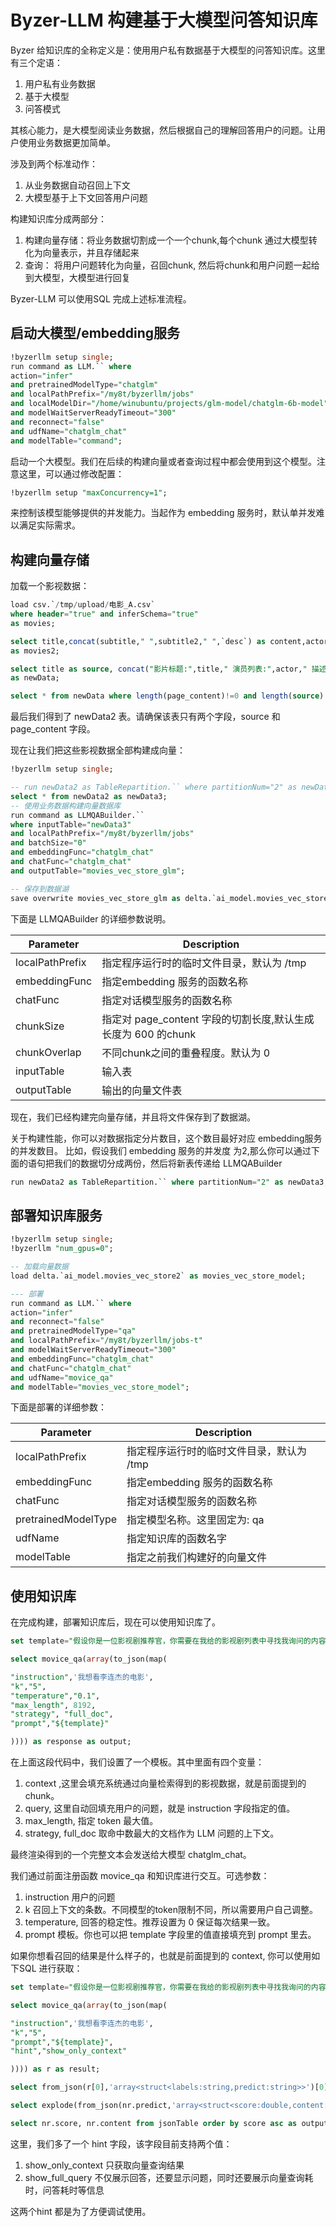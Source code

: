 # Byzer-LLM 构建基于大模型问答知识库

Byzer 给知识库的全称定义是：使用用户私有数据基于大模型的问答知识库。这里有三个定语：

1. 用户私有业务数据
2. 基于大模型
3. 问答模式

其核心能力，是大模型阅读业务数据，然后根据自己的理解回答用户的问题。让用户使用业务数据更加简单。

涉及到两个标准动作：

1. 从业务数据自动召回上下文
2. 大模型基于上下文回答用户问题

构建知识库分成两部分：

1. 构建向量存储：将业务数据切割成一个一个chunk,每个chunk 通过大模型转化为向量表示，并且存储起来
2. 查询： 将用户问题转化为向量，召回chunk, 然后将chunk和用户问题一起给到大模型，大模型进行回复


Byzer-LLM 可以使用SQL 完成上述标准流程。

## 启动大模型/embedding服务

```sql
!byzerllm setup single;
run command as LLM.`` where 
action="infer"
and pretrainedModelType="chatglm"
and localPathPrefix="/my8t/byzerllm/jobs"
and localModelDir="/home/winubuntu/projects/glm-model/chatglm-6b-model"
and modelWaitServerReadyTimeout="300"
and reconnect="false"
and udfName="chatglm_chat"
and modelTable="command";
```

启动一个大模型。我们在后续的构建向量或者查询过程中都会使用到这个模型。注意这里，可以通过修改配置：

```sql
!byzerllm setup "maxConcurrency=1";
```

来控制该模型能够提供的并发能力。当起作为 embedding 服务时，默认单并发难以满足实际需求。

## 构建向量存储

加载一个影视数据：

```sql
load csv.`/tmp/upload/电影_A.csv` 
where header="true" and inferSchema="true"
as movies;

select title,concat(subtitle," ",subtitle2," ",`desc`) as content,actor, style,`地区` from movies 
as movies2;

select title as source, concat("影片标题:",title," 演员列表:",actor," 描述:",content,"类型:", style) as page_content from movies2 
as newData;

select * from newData where length(page_content)!=0 and length(source) != 0 as newData2;

```

最后我们得到了 newData2 表。请确保该表只有两个字段，source 和  page_content 字段。

现在让我们把这些影视数据全部构建成向量：

```sql
!byzerllm setup single;

-- run newData2 as TableRepartition.`` where partitionNum="2" as newData3;
select * from newData2 as newData3;
-- 使用业务数据构建向量数据库
run command as LLMQABuilder.`` 
where inputTable="newData3" 
and localPathPrefix="/my8t/byzerllm/jobs"
and batchSize="0"
and embeddingFunc="chatglm_chat"
and chatFunc="chatglm_chat"
and outputTable="movies_vec_store_glm";

-- 保存到数据湖
save overwrite movies_vec_store_glm as delta.`ai_model.movies_vec_store_glm`;
```

下面是 LLMQABuilder 的详细参数说明。

| Parameter | Description |
|--|--|
|localPathPrefix| 指定程序运行时的临时文件目录，默认为 /tmp |
|embeddingFunc| 指定embedding 服务的函数名称 |
|chatFunc| 指定对话模型服务的函数名称 |
|chunkSize| 指定对 page_content 字段的切割长度,默认生成长度为 600 的chunk  |
|chunkOverlap| 不同chunk之间的重叠程度。默认为 0  |
|inputTable| 输入表 |
|outputTable| 输出的向量文件表 |

现在，我们已经构建完向量存储，并且将文件保存到了数据湖。

关于构建性能，你可以对数据指定分片数目，这个数目最好对应 embedding服务的并发数目。 比如，假设我们 embedding 服务的并发度
为2,那么你可以通过下面的语句把我们的数据切分成两份，然后将新表传递给 LLMQABuilder

```sql
run newData2 as TableRepartition.`` where partitionNum="2" as newData3;
```


## 部署知识库服务

```sql
!byzerllm setup single;
!byzerllm "num_gpus=0";

-- 加载向量数据
load delta.`ai_model.movies_vec_store2` as movies_vec_store_model;

--- 部署
run command as LLM.`` where 
action="infer"
and reconnect="false"
and pretrainedModelType="qa"
and localPathPrefix="/my8t/byzerllm/jobs-t"
and modelWaitServerReadyTimeout="300"
and embeddingFunc="chatglm_chat"
and chatFunc="chatglm_chat"
and udfName="movice_qa"
and modelTable="movies_vec_store_model";
```

下面是部署的详细参数：

| Parameter | Description |
|--|--|
|localPathPrefix| 指定程序运行时的临时文件目录，默认为 /tmp |
|embeddingFunc| 指定embedding 服务的函数名称 |
|chatFunc| 指定对话模型服务的函数名称 |
|pretrainedModelType| 指定模型名称。这里固定为: qa |
|udfName| 指定知识库的函数名字 |
|modelTable| 指定之前我们构建好的向量文件 |

## 使用知识库

在完成构建，部署知识库后，现在可以使用知识库了。


```sql
set template="假设你是一位影视剧推荐官，你需要在我给的影视剧列表中寻找我询问的内容。下面是我给出的影视剧列表：\n {context} \n 请根据我的描述查找合适的影片。我的描述是：{query}。请只输出影片标题。" where scope="session";

select movice_qa(array(to_json(map(

"instruction",'我想看李连杰的电影',
"k","5",
"temperature","0.1",
"max_length", 8192,
"strategy", "full_doc",
"prompt","${template}"

)))) as response as output;
```

在上面这段代码中，我们设置了一个模板。其中里面有四个变量：

1. context ,这里会填充系统通过向量检索得到的影视数据，就是前面提到的chunk。
2. query, 这里自动回填充用户的问题，就是 instruction 字段指定的值。
3. max_length, 指定 token 最大值。
4. strategy, full_doc 取命中数最大的文档作为 LLM 问题的上下文。 

最终渲染得到的一个完整文本会发送给大模型 chatglm_chat。

我们通过前面注册函数 movice_qa 和知识库进行交互。可选参数：

1. instruction 用户的问题
2. k 召回上下文的条数。不同模型的token限制不同，所以需要用户自己调整。
3. temperature, 回答的稳定性。推荐设置为 0 保证每次结果一致。
4. prompt 模板。你也可以把 template 字段里的值直接填充到 prompt 里去。


如果你想看召回的结果是什么样子的，也就是前面提到的 context, 你可以使用如下SQL 进行获取：


```sql
set template="假设你是一位影视剧推荐官，你需要在我给的影视剧列表中寻找我询问的内容。下面是我给出的影视剧列表：\n {context} \n 请根据我的描述查找合适的影片。我的描述是：{query}。请只输出影片标题。" where scope="session";

select movice_qa(array(to_json(map(

"instruction",'我想看李连杰的电影',   
"k","5",
"prompt","${template}",
"hint","show_only_context"

)))) as r as result;

select from_json(r[0],'array<struct<labels:string,predict:string>>')[0] as nr  from result as finalResult;

select explode(from_json(nr.predict,'array<struct<score:double,content:string>>')) as nr from finalResult as jsonTable;

select nr.score, nr.content from jsonTable order by score asc as output;

```

这里，我们多了一个 hint 字段，该字段目前支持两个值：

1. show_only_context  只获取向量查询结果
2. show_full_query 不仅展示回答，还要显示问题，同时还要展示向量查询耗时，问答耗时等信息

这两个hint 都是为了方便调试使用。